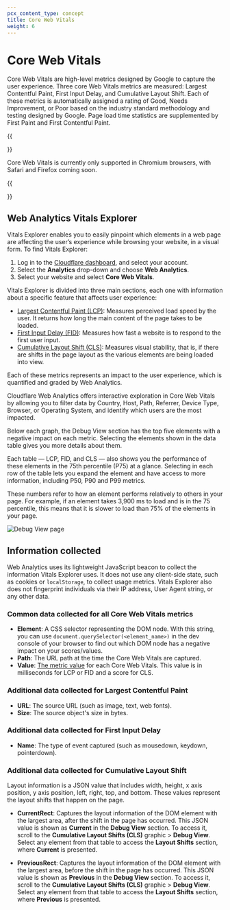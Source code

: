 ```yaml
---
pcx_content_type: concept
title: Core Web Vitals
weight: 6
---
```


# Core Web Vitals

Core Web Vitals are high-level metrics designed by Google to capture the user experience. Three core Web Vitals metrics are measured: Largest Contentful Paint, First Input Delay, and Cumulative Layout Shift. Each of these metrics is automatically assigned a rating of Good, Needs Improvement, or Poor based on the industry standard methodology and testing designed by Google. Page load time statistics are supplemented by First Paint and First Contentful Paint.

{{<Aside type="note">}}

Core Web Vitals is currently only supported in Chromium browsers, with Safari and Firefox coming soon.

{{</Aside>}}

## Web Analytics Vitals Explorer

Vitals Explorer enables you to easily pinpoint which elements in a web page are affecting the user’s experience while browsing your website, in a visual form.
To find Vitals Explorer:

1. Log in to the [Cloudflare dashboard](https://dash.cloudflare.com/login), and select your account.
2. Select the **Analytics** drop-down and choose **Web Analytics**.
3. Select your website and select **Core Web Vitals**.

Vitals Explorer is divided into three main sections, each one with information about a specific feature that affects user experience:

- [Largest Contentful Paint (LCP)](https://web.dev/optimize-lcp/): Measures perceived load speed by the user. It returns how long the main content of the page takes to be loaded.
- [First Input Delay (FID)](https://web.dev/optimize-fid/): Measures how fast a website is to respond to the first user input.
- [Cumulative Layout Shift (CLS)](https://web.dev/optimize-cls/): Measures visual stability, that is, if there are shifts in the page layout as the various elements are being loaded into view.

Each of these metrics represents an impact to the user experience, which is quantified and graded by Web Analytics.

Cloudflare Web Analytics offers interactive exploration in Core Web Vitals by allowing you to filter data by Country, Host, Path, Referrer, Device Type, Browser, or Operating System, and identify which users are the most impacted.

Below each graph, the Debug View section has the top five elements with a negative impact on each metric. Selecting the elements shown in the data table gives you more details about them.

Each table — LCP, FID, and CLS — also shows you the performance of these elements in the 75th percentile (P75) at a glance. Selecting in each row of the table lets you expand the element and have access to more information, including P50, P90 and P99 metrics.

These numbers refer to how an element performs relatively to others in your page. For example, if an element takes 3,900 ms to load and is in the 75 percentile, this means that it is slower to load than 75% of the elements in your page.

![Debug View page](/analytics/static/images/web-analytics/core-web-vitals-debug-view.png)

## Information collected

Web Analytics uses its lightweight JavaScript beacon to collect the information Vitals Explorer uses. It does not use any client-side state, such as cookies or `localStorage`, to collect usage metrics. Vitals Explorer also does not fingerprint individuals via their IP address, User Agent string, or any other data.

### Common data collected for all Core Web Vitals metrics

- **Element**: A CSS selector representing the DOM node. With this string, you can use `document.querySelector(<element_name>)` in the dev console of your browser to find out which DOM node has a negative impact on your scores/values.
- **Path**: The URL path at the time the Core Web Vitals are captured.
- **Value**: [The metric value](https://web.dev/cls/#layout-shift-score) for each Core Web Vitals. This value is in milliseconds for LCP or FID and a score for CLS.

### Additional data collected for Largest Contentful Paint

- **URL**: The source URL (such as image, text, web fonts).
- **Size**: The source object's size in bytes.

### Additional data collected for First Input Delay

- **Name**: The type of event captured (such as mousedown, keydown, pointerdown).

### Additional data collected for Cumulative Layout Shift

Layout information is a JSON value that includes width, height, x axis position, y axis position, left, right, top, and bottom. These values represent the layout shifts that happen on the page.

- **CurrentRect**: Captures the layout information of the DOM element with the largest area, after the shift in the page has occurred. This JSON value is shown as **Current** in the **Debug View** section. To access it, scroll to the **Cumulative Layout Shifts (CLS)** graphic > **Debug View**. Select any element from that table to access the **Layout Shifts** section, where **Current** is presented.

- **PreviousRect**: Captures the layout information of the DOM element with the largest area, before the shift in the page has occurred. This JSON value is shown as **Previous** in the **Debug View** section. To access it, scroll to the **Cumulative Layout Shifts (CLS)** graphic > **Debug View**. Select any element from that table to access the **Layout Shifts** section, where **Previous** is presented.
